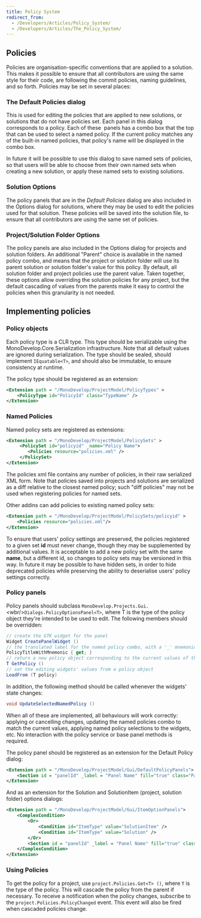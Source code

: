 ```yaml
---
title: Policy System
redirect_from:
  - /Developers/Articles/Policy_System/
  - /Developers/Articles/The_Policy_System/
---
```


Policies
--------

Policies are organisation-specific conventions that are applied to a solution. This makes it possible to ensure that all contributors are using the same style for their code, are following the commit policies, naming guidelines, and so forth.
Policies may be set in several places:

### The Default Policies dialog

This is used for editing the policies that are applied to new solutions, or solutions that do not have policies set. Each panel in this dialog corresponds to a policy. Each of these  panels has a combo box that the top that can be used to select a named policy.
If the current policy matches any of the built-in named policies, that policy's name will be displayed in the combo box.

In future it will be possible to use this dialog to save named sets of policies, so that users will be able to choose from their own named sets when creating a new solution, or apply these named sets to existing solutions.

### Solution Options

The policy panels that are in the *Default Policies* dialog are also included in the Options dialog for solutions, where they may be used to edit the policies used for that solution. These policies will be saved into the solution file, to ensure that all contributors are using the same set of policies.

### Project/Solution Folder Options

The policy panels are also included in the Options dialog for projects and solution folders. An additional "Parent" choice is available in the named policy combo, and means that the project or solution folder will use its parent solution or solution folder's value for this policy.
By default, all solution folder and project policies use the parent value. Taken together, these options allow overriding the solution policies for any project, but the default cascading of values from the parents make it easy to control the policies when this granularity is not needed.

Implementing policies
---------------------

### Policy objects

Each policy type is a CLR type. This type should be serializable using the MonoDevelop.Core.Serialization infrastructure. Note that all default values are ignored during serialization. The type should be sealed, should implement `IEquatable<T>`, and should also be immutable, to ensure consistency at runtime.

The policy type should be registered as an extension:

``` xml
<Extension path = "/MonoDevelop/ProjectModel/PolicyTypes" >
    <PolicyType id="PolicyId" class="TypeName" />
</Extension>
```

### Named Policies

Named policy sets are registered as extensions:

``` xml
<Extension path = "/MonoDevelop/ProjectModel/PolicySets" >
     <PolicySet id="policyid" _name="Policy Name">
        <Policies resource="policies.xml" />
     </PolicySet>
</Extension>
```

The policies xml file contains any number of policies, in their raw serialized XML form. Note that policies saved into projects and solutions are serialized as a diff relative to the closest named policy; such "diff policies" may not be used when registering policies
 for named sets.

Other addins can add policies to existing named policy sets:

``` xml
<Extension path = "/MonoDevelop/ProjectModel/PolicySets/policyid" >
    <Policies resource="policies.xml"/>
</Extension>
```

To ensure that users' policy settings are preserved, the policies registered to a given set **id** must never change, though they may be supplemented by additional values. It is acceptable to add a new policy set with the same **name**, but a different id, so changes to policy sets may be versioned in this way. In future it may be possible to have hidden sets, in order to hide deprecated policies while preserving the ability to deserialise users' policy settings correctly.

### Policy panels

Policy panels should subclass `MonoDevelop.Projects.Gui.`\<wbr/\>`Dialogs.PolicyOptionsPanel<T>`, where T is the type of the policy object they're intended to be used to edit. The following members should be overridden:

``` csharp
// create the GTK widget for the panel
Widget CreatePanelWidget ()
// the translated label for the named policy combo, with a '_' mnemonic
PolicyTitleWithMnemonic { get; }
// return a new policy object corresponding to the current values of the editing widgets
T GetPolicy ()
// set the editing widgets' values from a policy object
LoadFrom (T policy)
```

In addition, the following method should be called whenever the widgets' state changes:

``` csharp
void UpdateSelectedNamedPolicy ()
```

When all of these are implemented, all behaviours will work correctly: applying or cancelling changes, updating the named policies combo to match the current values, applying named policy selections to the widgets, etc. No interaction with the policy service or base panel methods is required.

The policy panel should be registered as an extension for the Default Policy dialog:

``` xml
<Extension path = "/MonoDevelop/ProjectModel/Gui/DefaultPolicyPanels">
    <Section id = "panelId" _label = "Panel Name" fill="true" class="PanelClassName" />
</Extension>
```

And as an extension for the Solution and SolutionItem (project, solution folder) options dialogs:

``` xml
<Extension path = "/MonoDevelop/ProjectModel/Gui/ItemOptionPanels">
    <ComplexCondition>
        <Or>
            <Condition id="ItemType" value="SolutionItem" />
            <Condition id="ItemType" value="Solution" />
        </Or>
        <Section id = "panelId" _label = "Panel Name" fill="true" class="PanelClassName" />
    </ComplexCondition>
</Extension>
```

### Using Policies

To get the policy for a project, use `project.Policies.Get<T> ()`, where `T` is the type of the policy. This will cascade the policy from the parent if necessary. To receive a notification when the policy changes, subscribe to the `project.Policies.PolicyChanged` event. This event will also be fired when cascaded policies change.
